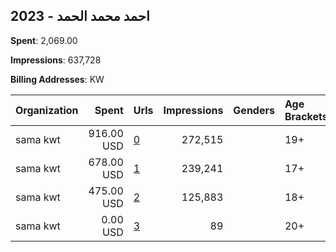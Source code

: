 ## 2023 - احمد محمد الحمد 
**Spent**: 2,069.00

**Impressions**: 637,728

**Billing Addresses**: KW

|Organization|Spent|Urls|Impressions|Genders|Age Brackets|Country Codes|
|:---|---:|:---|---:|:---|:---|:---|
|sama kwt|916.00 USD|[0](https://www.snap.com/political-ads/asset/e31c55bf71506d34b3d9a346446bbe8365f47e8d1eb7a6cc9612ed00e21ae483?mediaType=jpeg)|272,515||19+|kuwait|
|sama kwt|678.00 USD|[1](https://www.snap.com/political-ads/asset/657c9909e764cc404b1ffde65d88cff1597344fe96d53e9f48a06e975b90cf1d?mediaType=mp4)|239,241||17+|kuwait|
|sama kwt|475.00 USD|[2](https://www.snap.com/political-ads/asset/d6280d6480b06930d29717fd24d3737f9a9a98df28825dfb62752ab9452ea1d7?mediaType=mp4)|125,883||18+|kuwait|
|sama kwt|0.00 USD|[3](https://www.snap.com/political-ads/asset/2d3229959bbf66c384f7a18dccf5ef2a49defb2fd414d772209b77d1ae79e583?mediaType=jpeg)|89||20+|kuwait|
